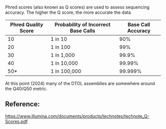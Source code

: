 Phred scores (also known as Q scores) are used to assess sequencing accuracy. The higher the Q score, the more accurate the data.

| Phred Quality Score | Probability of Incorrect Base Calls | Base Call Accuracy |
| ------------------- | ----------------------------------- | ------------------ |
| 10                  | 1 in 10                             | 90%                |
| 20                  | 1 in 100                            | 99%                |
| 30                  | 1 in 1,000                          | 99.9%              |
| 40                  | 1 in 10,000                         | 99.99%             |
| 50*                 | 1 in 100,000                        | 99.999%            |

At this point (2024) many of the DTOL assemblies are somewhere around the Q40/Q50 metric.

## Reference:
https://www.illumina.com/documents/products/technotes/technote_Q-Scores.pdf